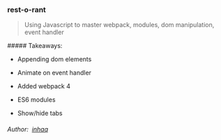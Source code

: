 ### rest-o-rant

> Using Javascript to master webpack, modules, dom manipulation, event handler

##### Takeaways:

-   Appending dom elements
    
-   Animate on event handler
    
-   Added webpack 4
    
-   ES6 modules
    
-   Show/hide tabs
    

###### Author:  [inhaq](https://github.com/inhaq)
